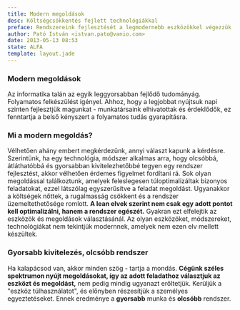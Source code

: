 ```yaml
---
title: Modern megoldások
desc: Költségcsökkentés fejlett technológiákkal
preface: Rendszereink fejlesztését a legmodernebb eszközökkel végezzük. Ehhez folyamatosan fejlődünk és fejlesztünk.
author: Pató István <istvan.pato@vanio.com>
date: 2013-05-13 08:53
state: ALFA
template: layout.jade
---
```


### Modern megoldások

Az informatika talán az egyik leggyorsabban fejlődő tudományág. Folyamatos felkészülést igényel. Ahhoz, hogy a legjobbat nyújtsuk napi szinten fejlesztjük magunkat - munkatársaink elhivatottak és érdeklődők, ez fenntartja a belső kényszert a folyamatos tudás gyarapításra.

### Mi a modern megoldás?

Vélhetően ahány embert megkérdezünk, annyi választ kapunk a kérdésre. Szerintünk, ha egy technológia, módszer alkalmas arra, hogy olcsóbbá, átláthatóbbá és gyorsabban kivitelezhetőbbé tegyen egy rendszer fejlesztést, akkor vélhetően érdemes figyelmet fordítani rá. Sok olyan megoldással találkoztunk, amelyek feleslegesen túloptimalizáltak bizonyos feladatokat, ezzel látszólag egyszerűsítve a feladat megoldást. Ugyanakkor a költségek nőttek, a rugalmasság csökkent és a rendszer üzemeltethetősége romlott. **A lean elvek szerint nem csak egy adott pontot kell optimalizálni, hanem a rendszer egészét.** Gyakran ezt elfelejtik az eszközök és megoldások választásánál. Az olyan eszközöket, módszereket, technológiákat nem tekintjük modernnek, amelyek nem ezen elv mellett készültek.

### Gyorsabb kivitelezés, olcsóbb rendszer
Ha kalapácsod van, akkor minden szög - tartja a mondás. **Cégünk széles spektrumon nyújt megoldásokat, így az adott feladathoz választjuk az eszközt és megoldást,** nem pedig mindig ugyanazt erőltetjük. Kerüljük a "eszköz túlhasználatot", és előnyben részesítjük a személyes egyeztetéseket. Ennek eredménye a **gyorsabb** munka és **olcsóbb** rendszer.
